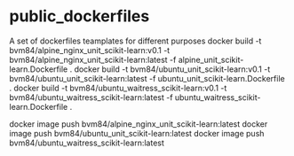 # public_dockerfiles
A set of dockerfiles teamplates for different purposes
docker build -t bvm84/alpine_nginx_unit_scikit-learn:v0.1 -t bvm84/alpine_nginx_unit_scikit-learn:latest  -f alpine_unit_scikit-learn.Dockerfile .
docker build -t bvm84/ubuntu_unit_scikit-learn:v0.1 -t bvm84/ubuntu_unit_scikit-learn:latest -f ubuntu_unit_scikit-learn.Dockerfile .
docker build -t bvm84/ubuntu_waitress_scikit-learn:v0.1 -t bvm84/ubuntu_waitress_scikit-learn:latest -f ubuntu_waitress_scikit-learn.Dockerfile .

docker image push bvm84/alpine_nginx_unit_scikit-learn:latest
docker image push bvm84/ubuntu_unit_scikit-learn:latest
docker image push bvm84/ubuntu_waitress_scikit-learn:latest